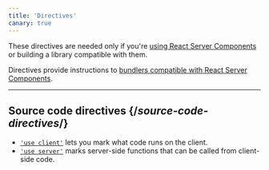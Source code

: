 ```yaml
---
title: 'Directives'
canary: true
---
```


<Canary>

These directives are needed only if you're [using React Server Components](../../learn/start-a-new-react-project.md#bleeding-edge-react-frameworks) or building a library compatible with them.

</Canary>

<Intro>

Directives provide instructions to [bundlers compatible with React Server Components](../../learn/start-a-new-react-project.md#bleeding-edge-react-frameworks).

</Intro>

---

## Source code directives {/_source-code-directives_/}

-   [`'use client'`](./use-client.md) lets you mark what code runs on the client.
-   [`'use server'`](./use-server.md) marks server-side functions that can be called from client-side code.
